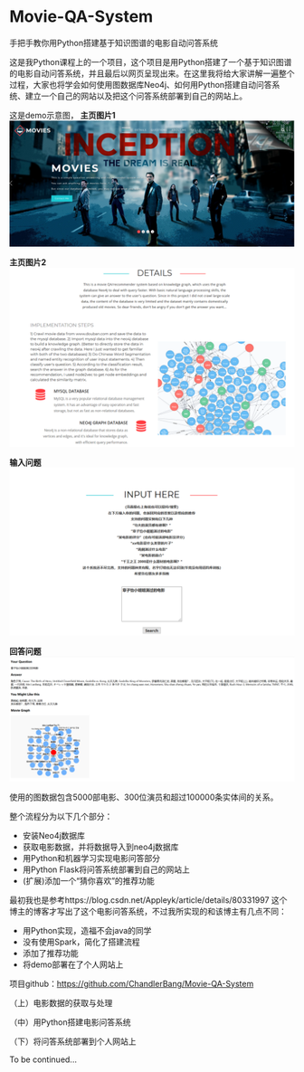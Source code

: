 # Movie-QA-System

手把手教你用Python搭建基于知识图谱的电影自动问答系统


这是我Python课程上的一个项目，这个项目是用Python搭建了一个基于知识图谱的电影自动问答系统，并且最后以网页呈现出来。在这里我将给大家讲解一遍整个过程，大家也将学会如何使用图数据库Neo4j、如何用Python搭建自动问答系统、建立一个自己的网站以及把这个问答系统部署到自己的网站上。

这是demo示意图，
**主页图片1**
![主页图片1](demo/1.png)

**主页图片2**
![主页图片2](demo/2.png)

**输入问题**
![输入问题](demo/3.png)

**回答问题**
![回答问题](demo/4.png)
 

使用的图数据包含5000部电影、300位演员和超过100000条实体间的关系。


整个流程分为以下几个部分：
* 安装Neo4j数据库
* 获取电影数据，并将数据导入到neo4j数据库
* 用Python和机器学习实现电影问答部分
* 用Python Flask将问答系统部署到自己的网站上
* (扩展)添加一个“猜你喜欢”的推荐功能


最初我也是参考https://blog.csdn.net/Appleyk/article/details/80331997 这个博主的博客才写出了这个电影问答系统，不过我所实现的和该博主有几点不同：
* 用Python实现，造福不会java的同学
* 没有使用Spark，简化了搭建流程
* 添加了推荐功能
* 将demo部署在了个人网站上

项目github：https://github.com/ChandlerBang/Movie-QA-System


（上）电影数据的获取与处理

（中）用Python搭建电影问答系统

（下）将问答系统部署到个人网站上

To be continued...



